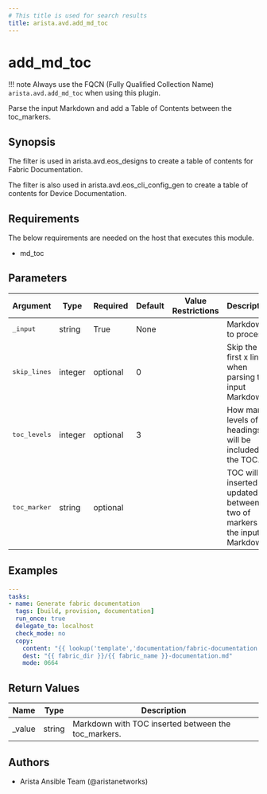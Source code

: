 ```yaml
---
# This title is used for search results
title: arista.avd.add_md_toc
---
```

<!--
  ~ Copyright (c) 2023-2024 Arista Networks, Inc.
  ~ Use of this source code is governed by the Apache License 2.0
  ~ that can be found in the LICENSE file.
  -->

# add_md_toc

!!! note
    Always use the FQCN (Fully Qualified Collection Name) `arista.avd.add_md_toc` when using this plugin.

Parse the input Markdown and add a Table of Contents between the toc\_markers.

## Synopsis

The filter is used in arista.avd.eos\_designs to create a table of contents for Fabric Documentation.

The filter is also used in arista.avd.eos\_cli\_config\_gen to create a table of contents for Device Documentation.

## Requirements

The below requirements are needed on the host that executes this module.

- md\_toc

## Parameters

| Argument | Type | Required | Default | Value Restrictions | Description |
| -------- | ---- | -------- | ------- | ------------------ | ----------- |
| <samp>_input</samp> | string | True | None |  | Markdown to process. |
| <samp>skip_lines</samp> | integer | optional | 0 |  | Skip the first x lines when parsing the input Markdown. |
| <samp>toc_levels</samp> | integer | optional | 3 |  | How many levels of headings will be included in the TOC. |
| <samp>toc_marker</samp> | string | optional | <!-- toc --> |  | TOC will be inserted or updated between two of markers in the input Markdown. |

## Examples

```yaml
---
tasks:
- name: Generate fabric documentation
  tags: [build, provision, documentation]
  run_once: true
  delegate_to: localhost
  check_mode: no
  copy:
    content: "{{ lookup('template','documentation/fabric-documentation.j2') | arista.avd.add_md_toc(skip_lines=3) }}"
    dest: "{{ fabric_dir }}/{{ fabric_name }}-documentation.md"
    mode: 0664
```

## Return Values

| Name | Type | Description |
| ---- | ---- | ----------- |
| _value | string | Markdown with TOC inserted between the toc\_markers. |

## Authors

- Arista Ansible Team (@aristanetworks)

